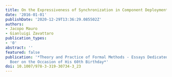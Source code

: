 ```yaml
---
title: On the Expressiveness of Synchronization in Component Deployment
date: '2016-01-01'
publishDate: '2020-12-29T13:36:29.085502Z'
authors:
- Jacopo Mauro
- Gianluigi Zavattaro
publication_types:
- '0'
abstract: ''
featured: false
publication: '*Theory and Practice of Formal Methods - Essays Dedicated to Frank de
  Boer on the Occasion of His 60th Birthday*'
doi: 10.1007/978-3-319-30734-3_23
---
```


